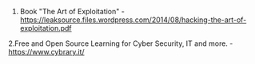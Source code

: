 1. Book "The Art of Exploitation" - https://leaksource.files.wordpress.com/2014/08/hacking-the-art-of-exploitation.pdf

2.Free and Open Source Learning for Cyber Security, IT and more. - https://www.cybrary.it/

